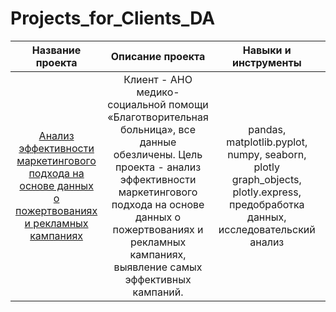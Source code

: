 # Projects_for_Clients_DA
| Название проекта | Описание проекта | Навыки и инструменты | Направление деятельности | Ключевые слова |
|:----------------------:|:--------------------------------------:|:--------------------------------:| :-------:|:-------:|
|[Анализ эффективности маркетингового подхода на основе данных о пожертвованиях и рекламных кампаниях]([https://github.com/LiubaAB/DA_Portfolio/blob/main/%D0%97%D0%B0%D0%BA%D0%BE%D0%BD%D0%BE%D0%BC%D0%B5%D1%80%D0%BD%D0%BE%D1%81%D1%82%D0%B8%2C%20%D0%BE%D0%BF%D1%80%D0%B5%D0%B4%D0%B5%D0%BB%D1%8F%D1%8E%D1%89%D0%B8%D0%B5%20%D1%83%D1%81%D0%BF%D0%B5%D1%88%D0%BD%D0%BE%D1%81%D1%82%D1%8C%20%D0%BA%D0%BE%D0%BC%D0%BF%D1%8C%D1%8E%D1%82%D0%B5%D1%80%D0%BD%D1%8B%D1%85%20%D0%B8%D0%B3%D1%80/%D0%97%D0%B0%D0%BA%D0%BE%D0%BD%D0%BE%D0%BC%D0%B5%D1%80%D0%BD%D0%BE%D1%81%D1%82%D0%B8%2C%20%D0%BE%D0%BF%D1%80%D0%B5%D0%B4%D0%B5%D0%BB%D1%8F%D1%8E%D1%89%D0%B8%D0%B5%20%D1%83%D1%81%D0%BF%D0%B5%D1%88%D0%BD%D0%BE%D1%81%D1%82%D1%8C%20%D0%BA%D0%BE%D0%BC%D0%BF%D1%8C%D1%8E%D1%82%D0%B5%D1%80%D0%BD%D1%8B%D1%85%20%D0%B8%D0%B3%D1%80.ipynb](https://github.com/LiubaAB/Projects_for_Clients_DA/blob/main/Masterskaya_Yandex_NKO_Bolnichka.ipynb))| Клиент - АНО медико-социальной помощи «Благотворительная больница», все данные обезличены. Цель проекта - анализ эффективности маркетингового подхода на основе данных о пожертвованиях и рекламных кампаниях, выявление самых эффективных кампаний. | pandas, matplotlib.pyplot, numpy, seaborn, plotly graph_objects, plotly.express, предобработка данных, исследовательский анализ| Маркетинг-аналитик, Продуктовый аналитик | продуктовый аналитик, product analyst, обработка данных, histogram, boxplot, piechart | 
